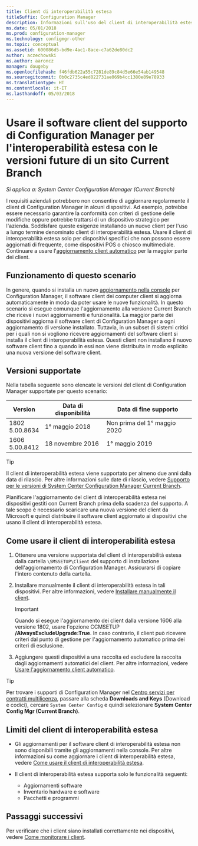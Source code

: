```yaml
---
title: Client di interoperabilità estesa
titleSuffix: Configuration Manager
description: Informazioni sull'uso del client di interoperabilità estesa per il supporto a lungo termine di un client di Configuration Manager statico con un sito Current Branch.
ms.date: 05/01/2018
ms.prod: configuration-manager
ms.technology: configmgr-other
ms.topic: conceptual
ms.assetid: 600086d5-bd9e-4ac1-8ace-c7a62de80dc2
author: aczechowski
ms.author: aaroncz
manager: dougeby
ms.openlocfilehash: f46fdb622a55c7281de89c84d5e66e54ab149548
ms.sourcegitcommit: 0b0c2735c4ed822731ae069b4cc1380e89e78933
ms.translationtype: HT
ms.contentlocale: it-IT
ms.lasthandoff: 05/03/2018
---
```

# <a name="use-the-configuration-manager-client-software-for-extended-interoperability-with-future-versions-of-a-current-branch-site"></a>Usare il software client del supporto di Configuration Manager per l'interoperabilità estesa con le versioni future di un sito Current Branch

*Si applica a: System Center Configuration Manager (Current Branch)*  

I requisiti aziendali potrebbero non consentire di aggiornare regolarmente il client di Configuration Manager in alcuni dispositivi. Ad esempio, potrebbe essere necessario garantire la conformità con criteri di gestione delle modifiche oppure potrebbe trattarsi di un dispositivo strategico per l'azienda. Soddisfare queste esigenze installando un nuovo client per l'uso a lungo termine denominato client di interoperabilità estesa. Usare il client di interoperabilità estesa solo per dispositivi specifici che non possono essere aggiornati di frequente, come dispositivi POS o chiosco multimediale. Continuare a usare l'[aggiornamento client automatico](/sccm/core/clients/manage/upgrade/upgrade-clients-for-windows-computers#use-automatic-client-upgrade) per la maggior parte dei client. 

## <a name="how-this-scenario-works"></a>Funzionamento di questo scenario

In genere, quando si installa un nuovo [aggiornamento nella console](/sccm/core/servers/manage/install-in-console-updates) per Configuration Manager, il software client dei computer client si aggiorna automaticamente in modo da poter usare le nuove funzionalità. In questo scenario si esegue comunque l'aggiornamento alla versione Current Branch che riceve i nuovi aggiornamenti e funzionalità. La maggior parte dei dispositivi aggiorna il software client di Configuration Manager a ogni aggiornamento di versione installato. Tuttavia, in un subset di sistemi critici per i quali non si vogliono ricevere aggiornamenti del software client si installa il client di interoperabilità estesa. Questi client non installano il nuovo software client fino a quando in essi non viene distribuita in modo esplicito una nuova versione del software client.



## <a name="supported-versions"></a>Versioni supportate
Nella tabella seguente sono elencate le versioni del client di Configuration Manager supportate per questo scenario:

| Version  | Data di disponibilità  | Data di fine supporto  |
|---------|---------|---------|
|1802<br/>5.00.8634     | 1° maggio 2018        | Non prima del 1° maggio 2020        |
|1606<br/>5.00.8412     | 18 novembre 2016        | 1° maggio 2019        |

> [!TIP]  
> Il client di interoperabilità estesa viene supportato per almeno due anni dalla data di rilascio. Per altre informazioni sulle date di rilascio, vedere [Supporto per le versioni di System Center Configuration Manager Current Branch](/sccm/core/servers/manage/current-branch-versions-supported).  

Pianificare l'aggiornamento del client di interoperabilità estesa nei dispositivi gestiti con Current Branch prima della scadenza del supporto. A tale scopo è necessario scaricare una nuova versione del client da Microsoft e quindi distribuire il software client aggiornato ai dispositivi che usano il client di interoperabilità estesa.



## <a name="how-to-use-the-eic"></a>Come usare il client di interoperabilità estesa

1. Ottenere una versione supportata del client di interoperabilità estesa dalla cartella `\SMSSETUP\Client` del supporto di installazione dell'aggiornamento di Configuration Manager. Assicurarsi di copiare l'intero contenuto della cartella.  

2. Installare manualmente il client di interoperabilità estesa in tali dispositivi. Per altre informazioni, vedere [Installare manualmente il client](/sccm/core/clients/deploy/deploy-clients-to-windows-computers#BKMK_Manual).  

    > [!Important]  
    > Quando si esegue l'aggiornamento dei client dalla versione 1606 alla versione 1802, usare l'opzione CCMSETUP **/AlwaysExcludeUpgrade:True**. In caso contrario, il client può ricevere criteri dal punto di gestione per l'aggiornamento automatico prima dei criteri di esclusione.

3. Aggiungere questi dispositivi a una raccolta ed escludere la raccolta dagli aggiornamenti automatici del client. Per altre informazioni, vedere [Usare l'aggiornamento client automatico](/sccm/core/clients/manage/upgrade/upgrade-clients-for-windows-computers#use-automatic-client-upgrade).  

> [!TIP]  
> Per trovare i supporti di Configuration Manager nel [Centro servizi per contratti multilicenza](https://www.microsoft.com/Licensing/servicecenter/Downloads/DownloadsAndKeys.aspx), passare alla scheda **Downloads and Keys** (Download e codici), cercare `System Center Config` e quindi selezionare **System Center Config Mgr (Current Branch)**.



## <a name="limitations-of-the-extended-interoperability-client"></a>Limiti del client di interoperabilità estesa

- Gli aggiornamenti per il software client di interoperabilità estesa non sono disponibili tramite gli aggiornamenti nella console. Per altre informazioni su come aggiornare i client di interoperabilità estesa, vedere [Come usare il client di interoperabilità estesa](#how-to-use-the-eic).  

- Il client di interoperabilità estesa supporta solo le funzionalità seguenti:  

   - Aggiornamenti software  
   - Inventario hardware e software
   - Pacchetti e programmi



## <a name="next-steps"></a>Passaggi successivi

Per verificare che i client siano installati correttamente nei dispositivi, vedere [Come monitorare i client](/sccm/core/clients/manage/monitor-clients).
